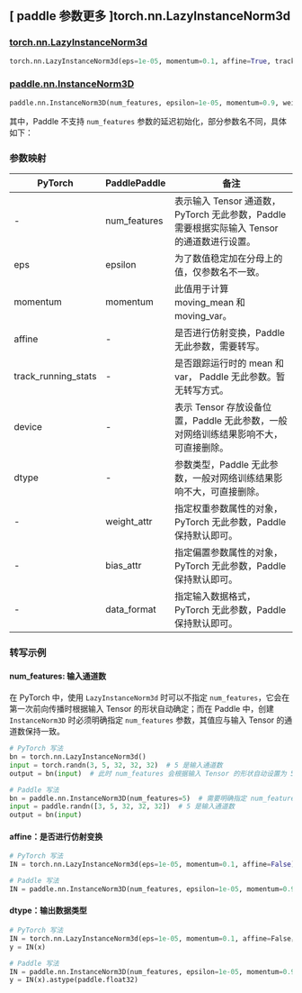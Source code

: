 ## [ paddle 参数更多 ]torch.nn.LazyInstanceNorm3d
### [torch.nn.LazyInstanceNorm3d](https://pytorch.org/docs/stable/generated/torch.nn.LazyInstanceNorm3d.html)

```python
torch.nn.LazyInstanceNorm3d(eps=1e-05, momentum=0.1, affine=True, track_running_stats=True, device=None, dtype=None)
```

### [paddle.nn.InstanceNorm3D](https://www.paddlepaddle.org.cn/documentation/docs/zh/develop/api/paddle/nn/InstanceNorm3D_cn.html)

```python
paddle.nn.InstanceNorm3D(num_features, epsilon=1e-05, momentum=0.9, weight_attr=None, bias_attr=None, data_format="NCDHW", name=None)
```

其中，Paddle 不支持 `num_features` 参数的延迟初始化，部分参数名不同，具体如下：
### 参数映射

| PyTorch       | PaddlePaddle | 备注                                                   |
| ------------- | ------------ | ------------------------------------------------------ |
| -             | num_features   | 表示输入 Tensor 通道数，PyTorch 无此参数，Paddle 需要根据实际输入 Tensor 的通道数进行设置。  |
| eps                 | epsilon      | 为了数值稳定加在分母上的值，仅参数名不一致。                    |
| momentum            | momentum     | 此值用于计算 moving_mean 和 moving_var。                        |
| affine              | -            | 是否进行仿射变换，Paddle 无此参数，需要转写。               |
| track_running_stats | -            | 是否跟踪运行时的 mean 和 var， Paddle 无此参数。暂无转写方式。         |
| device              | -            | 表示 Tensor 存放设备位置，Paddle 无此参数，一般对网络训练结果影响不大，可直接删除。  |
| dtype               | -            | 参数类型，Paddle 无此参数，一般对网络训练结果影响不大，可直接删除。         |
| -                   | weight_attr  | 指定权重参数属性的对象，PyTorch 无此参数，Paddle 保持默认即可。 |
| -                   | bias_attr    | 指定偏置参数属性的对象，PyTorch 无此参数，Paddle 保持默认即可。 |
| -                   | data_format  | 指定输入数据格式，PyTorch 无此参数，Paddle 保持默认即可。       |

### 转写示例

#### num_features: 输入通道数
在 PyTorch 中，使用 `LazyInstanceNorm3d` 时可以不指定 `num_features`，它会在第一次前向传播时根据输入 Tensor 的形状自动确定；而在 Paddle 中，创建 `InstanceNorm3D` 时必须明确指定 `num_features` 参数，其值应与输入 Tensor 的通道数保持一致。
```python
# PyTorch 写法
bn = torch.nn.LazyInstanceNorm3d()
input = torch.randn(3, 5, 32, 32, 32)  # 5 是输入通道数
output = bn(input)  # 此时 num_features 会根据输入 Tensor 的形状自动设置为 5

# Paddle 写法
bn = paddle.nn.InstanceNorm3D(num_features=5)  # 需要明确指定 num_features
input = paddle.randn([3, 5, 32, 32, 32])  # 5 是输入通道数
output = bn(input)
```

#### affine：是否进行仿射变换
```python
# PyTorch 写法
IN = torch.nn.LazyInstanceNorm3d(eps=1e-05, momentum=0.1, affine=False)

# Paddle 写法
IN = paddle.nn.InstanceNorm3D(num_features, epsilon=1e-05, momentum=0.9, weight_attr=False, bias_attr=False) # 需要根据实际输入 Tensor 的通道数进行设置
```

#### dtype：输出数据类型
```python
# PyTorch 写法
IN = torch.nn.LazyInstanceNorm3d(eps=1e-05, momentum=0.1, affine=False， dtype=torch.float32)
y = IN(x)

# Paddle 写法
IN = paddle.nn.InstanceNorm3D(num_features, epsilon=1e-05, momentum=0.9, weight_attr=False, bias_attr=False) # 需要根据实际输入 Tensor 的通道数进行设置
y = IN(x).astype(paddle.float32)
```
